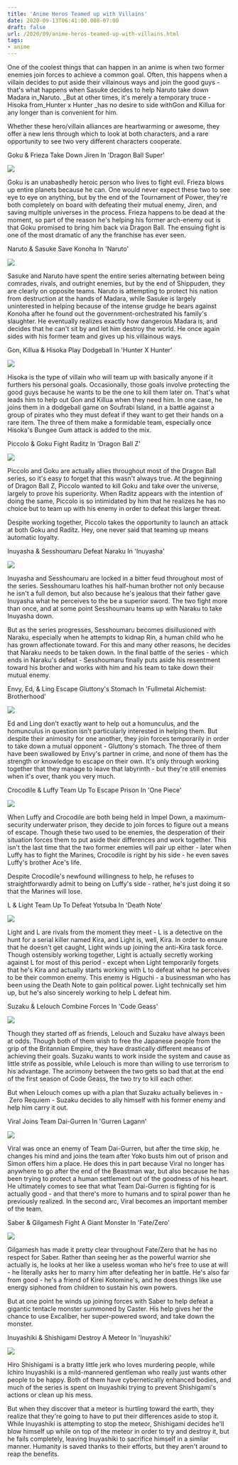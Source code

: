 ```yaml
---
title: 'Anime Heros Teamed up with Villains'
date: 2020-09-13T06:41:00.008-07:00
draft: false
url: /2020/09/anime-heros-teamed-up-with-villains.html
tags: 
- anime
---
```


One of the coolest things that can happen in an anime is when two former enemies join forces to achieve a common goal. Often, this happens when a villain decides to put aside their villainous ways and join the good guys - that's what happens when Sasuke decides to help Naruto take down Madara in_Naruto. _But at other times, it's merely a temporary truce - Hisoka from_Hunter x Hunter _has no desire to side withGon and Killua for any longer than is convenient for him. 

Whether these hero/villain alliances are heartwarming or awesome, they offer a new lens through which to look at both characters, and a rare opportunity to see two very different characters cooperate. 

Goku & Frieza Take Down Jiren In 'Dragon Ball Super'

![](https://lh3.googleusercontent.com/-4F2IGW6uwiw/X14fHWnsnVI/AAAAAAAAATM/gjUQF1_t-nU3sS3pvHwak9CJzu3Xm0-VgCLcBGAsYHQ/s1600-rw/image.png)

Goku is an unabashedly heroic person who lives to fight evil. Frieza blows up entire planets because he can. One would never expect these two to see eye to eye on anything, but by the end of the Tournament of Power, they're both completely on board with defeating their mutual enemy, Jiren, and saving multiple universes in the process. Frieza happens to be dead at the moment, so part of the reason he's helping his former arch-enemy out is that Goku promised to bring him back via Dragon Ball. The ensuing fight is one of the most dramatic of any the franchise has ever seen.

Naruto & Sasuke Save Konoha In 'Naruto'

![](https://lh3.googleusercontent.com/-h-2CmdCL0cU/X14fWdWeMHI/AAAAAAAAATU/XyrJBX0yGMkpVxQBIGCu_5AGQg_71BwvACLcBGAsYHQ/s1600-rw/image.png)

  

Sasuke and Naruto have spent the entire series alternating between being comrades, rivals, and outright enemies, but by the end of Shippuden, they are clearly on opposite teams. Naruto is attempting to protect his nation from destruction at the hands of Madara, while Sasuke is largely uninterested in helping because of the intense grudge he bears against Konoha after he found out the government-orchestrated his family's slaughter. He eventually realizes exactly how dangerous Madara is, and decides that he can't sit by and let him destroy the world. He once again sides with his former team and gives up his villainous ways. 

Gon, Killua & Hisoka Play Dodgeball In 'Hunter X Hunter'

![](https://lh3.googleusercontent.com/-CYdVEwdW2_s/X14faFzjo9I/AAAAAAAAATc/a1HRtLJRFqs4vmezqiH7GgPYktwscc0xACLcBGAsYHQ/s1600-rw/image.png)

Hisoka is the type of villain who will team up with basically anyone if it furthers his personal goals. Occasionally, those goals involve protecting the good guys because he wants to be the one to kill them later on. That's what leads him to help out Gon and Killua when they need him. In one case, he joins them in a dodgeball game on Soufrabi Island, in a battle against a group of pirates who they must defeat if they want to get their hands on a rare item. The three of them make a formidable team, especially once Hisoka's Bungee Gum attack is added to the mix.

Piccolo & Goku Fight Raditz In 'Dragon Ball Z'

![](https://lh3.googleusercontent.com/-ANMcBQeuSxc/X14fecNQ0nI/AAAAAAAAATg/ak-VztiS5qQTC5sltaoqD3dfCNcnhuPtgCLcBGAsYHQ/s1600-rw/image.png)

  
Piccolo and Goku are actually allies throughout most of the Dragon Ball series, so it's easy to forget that this wasn't always true. At the beginning of Dragon Ball Z, Piccolo wanted to kill Goku and take over the universe, largely to prove his superiority. When Raditz appears with the intention of doing the same, Piccolo is so intimidated by him that he realizes he has no choice but to team up with his enemy in order to defeat this larger threat.

Despite working together, Piccolo takes the opportunity to launch an attack at both Goku and Raditz. Hey, one never said that teaming up means automatic loyalty.

Inuyasha & Sesshoumaru Defeat Naraku In 'Inuyasha'

![](https://lh3.googleusercontent.com/-UEWUx23zUBY/X14ggnMlFuI/AAAAAAAAAT4/LjqLgyKeNHUGgRuiI39UpsB5dmtinWUMQCLcBGAsYHQ/s1600-rw/image.png)

  

Inuyasha and Sesshoumaru are locked in a bitter feud throughout most of the series. Sesshoumaru loathes his half-human brother not only because he isn't a full demon, but also because he's jealous that their father gave Inuyasha what he perceives to the be a superior sword. The two fight more than once, and at some point Sesshoumaru teams up with Naraku to take Inuyasha down.

But as the series progresses, Sesshoumaru becomes disillusioned with Naraku, especially when he attempts to kidnap Rin, a human child who he has grown affectionate toward. For this and many other reasons, he decides that Naraku needs to be taken down. In the final battle of the series - which ends in Naraku's defeat - Sesshoumaru finally puts aside his resentment toward his brother and works with him and his team to take down their mutual enemy. 

Envy, Ed, & Ling Escape Gluttony's Stomach In 'Fullmetal Alchemist: Brotherhood'

![](https://lh3.googleusercontent.com/-YFjZOulXObQ/X14fe4y6znI/AAAAAAAAATk/Bed-0yq24RAG56_MsCH2ZfaH61UD24QnwCLcBGAsYHQ/s1600-rw/image.png)

Ed and Ling don't exactly want to help out a homunculus, and the homunculus in question isn't particularly interested in helping them. But despite their animosity for one another, they join forces temporarily in order to take down a mutual opponent - Gluttony's stomach. The three of them have been swallowed by Envy's partner in crime, and none of them has the strength or knowledge to escape on their own. It's only through working together that they manage to leave that labyrinth - but they're still enemies when it's over, thank you very much.

Crocodile & Luffy Team Up To Escape Prison In 'One Piece'

![](https://lh3.googleusercontent.com/-4c-a5LBWqhE/X14gys2NmvI/AAAAAAAAAUA/gIq5tD2r7g8Dimvhv4Taan78uw6HTSVmACLcBGAsYHQ/s1600-rw/image.png)

  
When Luffy and Crocodile are both being held in Impel Down, a maximum-security underwater prison, they decide to join forces to figure out a means of escape. Though these two used to be enemies, the desperation of their situation forces them to put aside their differences and work together. This isn't the last time that the two former enemies will pair up either - later when Luffy has to fight the Marines, Crocodile is right by his side - he even saves Luffy's brother Ace's life. 

Despite Crocodile's newfound willingness to help, he refuses to straightforwardly admit to being on Luffy's side - rather, he's just doing it so that the Marines will lose. 

L & Light Team Up To Defeat Yotsuba In 'Death Note'

![](https://lh3.googleusercontent.com/-p3VROOZfnJ0/X14g2CQPRdI/AAAAAAAAAUE/xmtgsOIYtro52K43cKhskPSblTzHbnwMwCLcBGAsYHQ/s1600-rw/image.png)

Light and L are rivals from the moment they meet - L is a detective on the hunt for a serial killer named Kira, and Light is, well, Kira. In order to ensure that he doesn't get caught, Light winds up joining the anti-Kira task force. Though ostensibly working together, Light is actually secretly working against L for most of this period - except when Light temporarily forgets that he's Kira and actually starts working with L to defeat what he perceives to be their common enemy. This enemy is Higuchi - a businessman who has been using the Death Note to gain political power. Light technically set him up, but he's also sincerely working to help L defeat him.

Suzaku & Lelouch Combine Forces In 'Code Geass'

![](https://lh3.googleusercontent.com/-gdOpVWbU-eA/X14g6PGy3mI/AAAAAAAAAUI/4glsH6JT11EjY40jBH_imDEU0js8KBUWQCLcBGAsYHQ/s1600-rw/image.png)

Though they started off as friends, Lelouch and Suzaku have always been at odds. Though both of them wish to free the Japanese people from the grip of the Britannian Empire, they have drastically different means of achieving their goals. Suzaku wants to work inside the system and cause as little strife as possible, while Lelouch is more than willing to use terrorism to his advantage. The acrimony between the two gets so bad that at the end of the first season of Code Geass, the two try to kill each other.

But when Lelouch comes up with a plan that Suzaku actually believes in - Zero Requiem - Suzaku decides to ally himself with his former enemy and help him carry it out.

Viral Joins Team Dai-Gurren In 'Gurren Lagann'

![](https://lh3.googleusercontent.com/-Qau5gOAWTY0/X14g7m7AWKI/AAAAAAAAAUM/Ws-sQml-Wy447TUlgLeM5GfExOKMbifgwCLcBGAsYHQ/s1600-rw/image.png)

  
Viral was once an enemy of Team Dai-Gurren, but after the time skip, he changes his mind and joins the team after Yoko busts him out of prison and Simon offers him a place. He does this in part because Viral no longer has anywhere to go after the end of the Beastman war, but also because he has been trying to protect a human settlement out of the goodness of his heart. He ultimately comes to see that what Team Dai-Gurren is fighting for is actually good - and that there's more to humans and to spiral power than he previously realized. In the second arc, Viral becomes an important member of the team.

Saber & Gilgamesh Fight A Giant Monster In 'Fate/Zero'

![](https://lh3.googleusercontent.com/-DpnhlZR5ETE/X14g_e7WkmI/AAAAAAAAAUc/SDD-TxcqJdcwva9w-qf0v8QbPvFxc42ogCLcBGAsYHQ/s1600-rw/image.png)

  

Gilgamesh has made it pretty clear throughout Fate/Zero that he has no respect for Saber. Rather than seeing her as the powerful warrior she actually is, he looks at her like a useless woman who he's free to use at will - he literally asks her to marry him after defeating her in battle. He's also far from good - he's a friend of Kirei Kotomine's, and he does things like use energy siphoned from children to sustain his own powers. 

But at one point he winds up joining forces with Saber to help defeat a gigantic tentacle monster summoned by Caster. His help gives her the chance to use Excaliber, her super-powered sword, and take down the monster.

Inuyashiki & Shishigami Destroy A Meteor In 'Inuyashiki'

![](https://lh3.googleusercontent.com/-xF1JN1dqGh4/X14hA0lG0qI/AAAAAAAAAUg/ga2_6II0uzUoyQzBAuSoW5Jt7V1mCambwCLcBGAsYHQ/s1600-rw/image.png)

Hiro Shishigami is a bratty little jerk who loves murdering people, while Ichiro Inuyashiki is a mild-mannered gentleman who really just wants other people to be happy. Both of them have cybernetically enhanced bodies, and much of the series is spent on Inuyashiki trying to prevent Shishigami's actions or clean up his mess. 

But when they discover that a meteor is hurtling toward the earth, they realize that they're going to have to put their differences aside to stop it. While Inuyashiki is attempting to stop the meteor, Shishigami decides he'll blow himself up while on top of the meteor in order to try and destroy it, but he fails completely, leaving Inuyashiki to sacrifice himself in a similar manner. Humanity is saved thanks to their efforts, but they aren't around to reap the benefits.